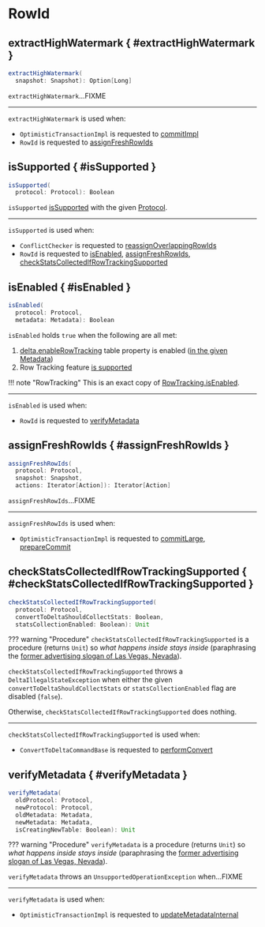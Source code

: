 # RowId

## extractHighWatermark { #extractHighWatermark }

```scala
extractHighWatermark(
  snapshot: Snapshot): Option[Long]
```

`extractHighWatermark`...FIXME

---

`extractHighWatermark` is used when:

* `OptimisticTransactionImpl` is requested to [commitImpl](../OptimisticTransactionImpl.md#commitImpl)
* `RowId` is requested to [assignFreshRowIds](#assignFreshRowIds)

## isSupported { #isSupported }

```scala
isSupported(
  protocol: Protocol): Boolean
```

`isSupported` [isSupported](RowTracking.md#isSupported) with the given [Protocol](../Protocol.md).

---

`isSupported` is used when:

* `ConflictChecker` is requested to [reassignOverlappingRowIds](../ConflictChecker.md#reassignOverlappingRowIds)
* `RowId` is requested to [isEnabled](#isEnabled), [assignFreshRowIds](#assignFreshRowIds), [checkStatsCollectedIfRowTrackingSupported](#checkStatsCollectedIfRowTrackingSupported)

## isEnabled { #isEnabled }

```scala
isEnabled(
  protocol: Protocol,
  metadata: Metadata): Boolean
```

`isEnabled` holds `true` when the following are all met:

1. [delta.enableRowTracking](../DeltaConfigs.md#enableRowTracking) table property is enabled ([in the given Metadata](../DeltaConfig.md#fromMetaData))
1. Row Tracking feature [is supported](#isSupported)

!!! note "RowTracking"
    This is an exact copy of [RowTracking.isEnabled](RowTracking.md#isEnabled).

---

`isEnabled` is used when:

* `RowId` is requested to [verifyMetadata](#verifyMetadata)

## assignFreshRowIds { #assignFreshRowIds }

```scala
assignFreshRowIds(
  protocol: Protocol,
  snapshot: Snapshot,
  actions: Iterator[Action]): Iterator[Action]
```

`assignFreshRowIds`...FIXME

---

`assignFreshRowIds` is used when:

* `OptimisticTransactionImpl` is requested to [commitLarge](../OptimisticTransactionImpl.md#commitLarge), [prepareCommit](../OptimisticTransactionImpl.md#prepareCommit)

## checkStatsCollectedIfRowTrackingSupported { #checkStatsCollectedIfRowTrackingSupported }

```scala
checkStatsCollectedIfRowTrackingSupported(
  protocol: Protocol,
  convertToDeltaShouldCollectStats: Boolean,
  statsCollectionEnabled: Boolean): Unit
```

??? warning "Procedure"
    `checkStatsCollectedIfRowTrackingSupported` is a procedure (returns `Unit`) so _what happens inside stays inside_ (paraphrasing the [former advertising slogan of Las Vegas, Nevada](https://idioms.thefreedictionary.com/what+happens+in+Vegas+stays+in+Vegas)).

`checkStatsCollectedIfRowTrackingSupported` throws a `DeltaIllegalStateException` when either the given `convertToDeltaShouldCollectStats` or `statsCollectionEnabled` flag are disabled (`false`).

Otherwise, `checkStatsCollectedIfRowTrackingSupported` does nothing.

---

`checkStatsCollectedIfRowTrackingSupported` is used when:

* `ConvertToDeltaCommandBase` is requested to [performConvert](../commands/convert/ConvertToDeltaCommand.md#performConvert)

## verifyMetadata { #verifyMetadata }

```scala
verifyMetadata(
  oldProtocol: Protocol,
  newProtocol: Protocol,
  oldMetadata: Metadata,
  newMetadata: Metadata,
  isCreatingNewTable: Boolean): Unit
```

??? warning "Procedure"
    `verifyMetadata` is a procedure (returns `Unit`) so _what happens inside stays inside_ (paraphrasing the [former advertising slogan of Las Vegas, Nevada](https://idioms.thefreedictionary.com/what+happens+in+Vegas+stays+in+Vegas)).

`verifyMetadata` throws an `UnsupportedOperationException` when...FIXME

---

`verifyMetadata` is used when:

* `OptimisticTransactionImpl` is requested to [updateMetadataInternal](../OptimisticTransactionImpl.md#updateMetadataInternal)
